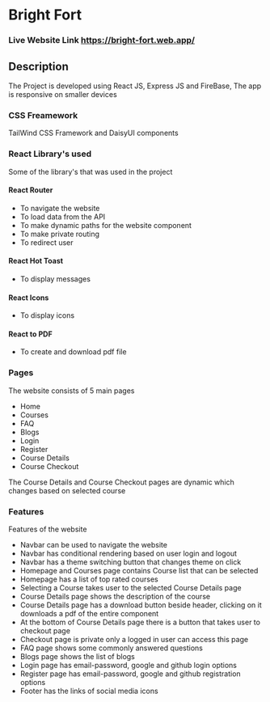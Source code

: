 # Bright Fort

### Live Website Link https://bright-fort.web.app/

## Description
The Project is developed using React JS, Express JS and FireBase, The app is responsive on smaller devices

### CSS Freamework
TailWind CSS Framework and DaisyUI components

### React Library's used
Some of the library's that was used in the project

#### React Router
 - To navigate the website
 - To load data from the API
 - To make dynamic paths for the website component
 - To make private routing
 - To redirect user

#### React Hot Toast
 - To display messages

#### React Icons
 - To display icons

#### React to PDF
 - To create and download pdf file

### Pages
The website consists of 5 main pages

 - Home
 - Courses
 - FAQ
 - Blogs
 - Login
 - Register
 - Course Details
 - Course Checkout

The Course Details and Course Checkout pages are dynamic which changes based on selected course

### Features
Features of the website

 - Navbar can be used to navigate the website
 - Navbar has conditional rendering based on user login and logout
 - Navbar has a theme switching button that changes theme on click
 - Homepage and Courses page contains Course list that can be selected
 - Homepage has a list of top rated courses
 - Selecting a Course takes user to the selected Course Details page
 - Course Details page shows the description of the course
 - Course Details page has a download button beside header, clicking on it downloads a pdf of the entire component
 - At the bottom of Course Details page there is a button that takes user to checkout page
 - Checkout page is private only a logged in user can access this page
 - FAQ page shows some commonly answered questions
 - Blogs page shows the list of blogs
 - Login page has email-password, google and github login options
 - Register page has email-password, google and github registration options
 - Footer has the links of social media icons